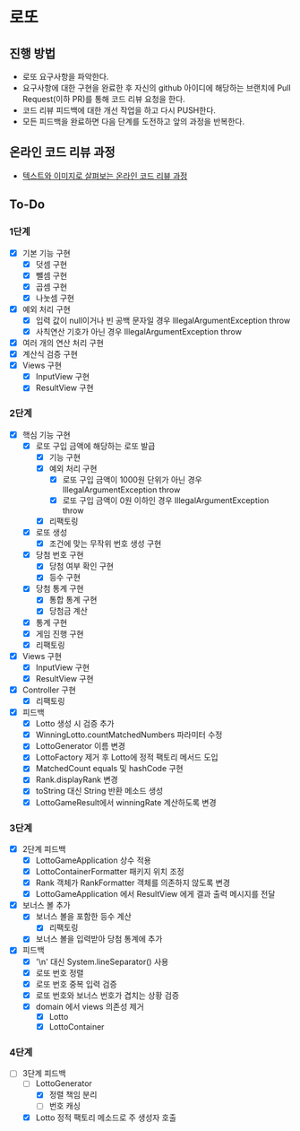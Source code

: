 # 로또
## 진행 방법
* 로또 요구사항을 파악한다.
* 요구사항에 대한 구현을 완료한 후 자신의 github 아이디에 해당하는 브랜치에 Pull Request(이하 PR)를 통해 코드 리뷰 요청을 한다.
* 코드 리뷰 피드백에 대한 개선 작업을 하고 다시 PUSH한다.
* 모든 피드백을 완료하면 다음 단계를 도전하고 앞의 과정을 반복한다.

## 온라인 코드 리뷰 과정
* [텍스트와 이미지로 살펴보는 온라인 코드 리뷰 과정](https://github.com/next-step/nextstep-docs/tree/master/codereview)

## To-Do
### 1단계
- [x] 기본 기능 구현
  - [x] 덧셈 구현
  - [x] 뺄셈 구현
  - [x] 곱셈 구현
  - [x] 나눗셈 구현
- [x] 예외 처리 구현
  - [x] 입력 값이 null이거나 빈 공백 문자일 경우 IllegalArgumentException throw
  - [x] 사칙연산 기호가 아닌 경우 IllegalArgumentException throw
- [x] 여러 개의 연산 처리 구현
- [x] 계산식 검증 구현
- [x] Views 구현
  - [x] InputView 구현
  - [x] ResultView 구현
### 2단계
- [x] 핵심 기능 구현
  - [x] 로또 구입 금액에 해당하는 로또 발급
    - [x] 기능 구현
    - [x] 예외 처리 구현
      - [x] 로또 구입 금액이 1000원 단위가 아닌 경우 IllegalArgumentException throw
      - [x] 로또 구입 금액이 0원 이하인 경우 IllegalArgumentException throw
    - [x] 리팩토링
  - [x] 로또 생성
    - [x] 조건에 맞는 무작위 번호 생성 구현
  - [x] 당첨 번호 구현
    - [x] 당첨 여부 확인 구현
    - [x] 등수 구현
  - [x] 당첨 통계 구현
    - [x] 통합 통계 구현
    - [x] 당첨금 계산
  - [x] 통계 구현
  - [x] 게임 진행 구현
  - [x] 리팩토링
- [x] Views 구현
  - [x] InputView 구현
  - [x] ResultView 구현
- [x] Controller 구현
  - [x] 리팩토링
- [x] 피드백
  - [x] Lotto 생성 시 검증 추가
  - [x] WinningLotto.countMatchedNumbers 파라미터 수정
  - [x] LottoGenerator 이름 변경
  - [x] LottoFactory 제거 후 Lotto에 정적 팩토리 메서드 도입
  - [x] MatchedCount equals 및 hashCode 구현
  - [x] Rank.displayRank 변경
  - [x] toString 대신 String 반환 메소드 생성
  - [x] LottoGameResult에서 winningRate 계산하도록 변경
### 3단계
- [x] 2단계 피드백
  - [x] LottoGameApplication 상수 적용
  - [x] LottoContainerFormatter 패키지 위치 조정
  - [x] Rank 객체가 RankFormatter 객체를 의존하지 않도록 변경
  - [x] LottoGameApplication 에서 ResultView 에게 결과 출력 메시지를 전달
- [x] 보너스 볼 추가
  - [x] 보너스 볼을 포함한 등수 계산
    - [x] 리팩토링
  - [x] 보너스 볼을 입력받아 당첨 통계에 추가
- [x] 피드백
  - [x] '\n' 대신 System.lineSeparator() 사용
  - [x] 로또 번호 정렬
  - [x] 로또 번호 중복 입력 검증
  - [x] 로또 번호와 보너스 번호가 겹치는 상황 검증
  - [x] domain 에서 views 의존성 제거
    - [x] Lotto
    - [x] LottoContainer
### 4단계
- [ ] 3단계 피드백
  - [ ] LottoGenerator
    - [x] 정렬 책임 분리
    - [ ] 번호 캐싱
  - [x] Lotto 정적 팩토리 메소드로 주 생성자 호출
